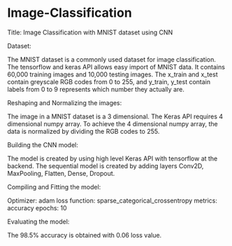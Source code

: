 # Image-Classification

Title: Image Classification with MNIST dataset using CNN

Dataset:

The MNIST dataset is a commonly used dataset for image classification. The tensorflow and keras API allows easy import of MNIST data. It contains 60,000 training images and 10,000 testing images. The x_train and x_test contain greyscale RGB codes from 0 to 255, and y_train, y_test contain labels from 0 to 9 represents which number they actually are.

Reshaping and Normalizing the images:

The image in a MNIST dataset is a 3 dimensional. The Keras API requires 4 dimensional numpy array. To achieve the 4 dimensional numpy array, the data is normalized by dividing the RGB codes to 255.

Building the CNN model:

The model is created by using high level Keras API with tensorflow at the backend. The sequential model is created by adding layers Conv2D, MaxPooling, Flatten, Dense, Dropout.

Compiling and Fitting the model:

Optimizer: adam
loss function: sparse_categorical_crossentropy
metrics: accuracy
epochs: 10

Evaluating the model:

The 98.5% accuracy is obtained with 0.06 loss value.
